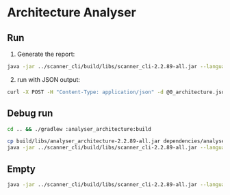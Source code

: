 # Architecture Analyser

## Run

1. Generate the report:

```bash
java -jar ../scanner_cli/build/libs/scanner_cli-2.2.89-all.jar --language=go --with-structure-cache --type=architecture --output=json --path=. 
```

2. run with JSON output:

```bash
curl -X POST -H "Content-Type: application/json" -d @0_architecture.json http://localhost:3000/api/scanner/1/reporting
```

## Debug run

```bash
cd .. && ./gradlew :analyser_architecture:build
```


```bash
cp build/libs/analyser_architecture-2.2.89-all.jar dependencies/analysers
java -jar ../scanner_cli/build/libs/scanner_cli-2.2.89-all.jar --language=kotlin --type=architecture --output=json --path=/Users/phodal/test/Bilibili-Go-Backup/app 
```


## Empty

```bash
java -jar ../scanner_cli/build/libs/scanner_cli-2.2.89-all.jar --language=java --features=apicalls --features=datamap --output=json --path=/Users/phodal/test/new-protos
```
